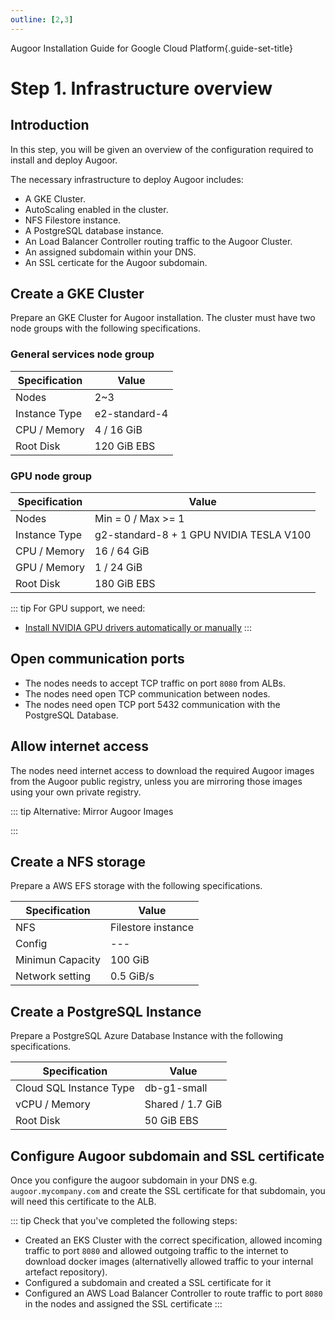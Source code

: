```yaml
---
outline: [2,3]
---
```

Augoor Installation Guide for Google Cloud Platform{.guide-set-title}

# Step 1. Infrastructure overview
## Introduction
In this step, you will be given an overview of the configuration required to install and deploy Augoor.

The necessary infrastructure to deploy Augoor includes:

* A GKE Cluster.
* AutoScaling enabled in the cluster.
* NFS Filestore instance.
* A PostgreSQL database instance.
* An Load Balancer Controller routing traffic to the Augoor Cluster.
* An assigned subdomain within your DNS.
* An SSL certicate for the Augoor subdomain.

## Create a GKE Cluster
Prepare an GKE Cluster for Augoor installation. The cluster must have two node groups with the following specifications.

### General services node group

|Specification| Value |
|---|---|
|Nodes|2~3|
|Instance Type|e2-standard-4|
|CPU / Memory|4 / 16 GiB|
|Root Disk|120 GiB EBS|

### GPU node group

|Specification| Value |
|---|---|
|Nodes|Min = 0 / Max >= 1|
|Instance Type|g2-standard-8 + 1 GPU NVIDIA TESLA V100|
|CPU / Memory|16 / 64 GiB|
|GPU / Memory|1 / 24 GiB|
|Root Disk|180 GiB EBS|

::: tip For GPU support, we need: 
* [Install NVIDIA GPU drivers automatically or manually](https://cloud.google.com/kubernetes-engine/docs/how-to/gpus#create-gpu-pool-auto-drivers)
:::

## Open communication ports
* The nodes needs to accept TCP traffic on port `8080` from ALBs.
* The nodes need open TCP communication between nodes.
* The nodes need open TCP port 5432 communication with the PostgreSQL Database.

## Allow internet access
The nodes need internet access to download the required Augoor images from the Augoor public registry, unless you are mirroring those images using your own private registry.

::: tip Alternative: Mirror Augoor Images
<!--@include: ../parts/mirroring_docker_images.md-->
:::


## Create a NFS storage
Prepare a AWS EFS storage with the following specifications.

|Specification| Value |
|---|---|
|NFS|Filestore instance|
|Config|---|
|Minimun Capacity|100 GiB|
|Network setting|0.5 GiB/s|


## Create a PostgreSQL Instance
Prepare a PostgreSQL Azure Database Instance with the following specifications.

|Specification| Value |
|---|---|
|Cloud SQL Instance Type|db-g1-small |
|vCPU / Memory|Shared / 1.7 GiB|
|Root Disk|50 GiB EBS|

## Configure Augoor subdomain and SSL certificate
Once you configure the augoor subdomain in your DNS e.g. `augoor.mycompany.com` and create the SSL certificate for that subdomain, you will need this certificate to the ALB.


::: tip Check that you've completed the following steps:
- Created an EKS Cluster with the correct specification, allowed incoming traffic to port `8080` and allowed outgoing traffic to the internet to download docker images (alternativelly allowed traffic to your internal artefact repository).
- Configured a subdomain and created a SSL certificate for it
- Configured an AWS Load Balancer Controller to route traffic to port `8080` in the nodes and assigned the SSL certificate
:::
